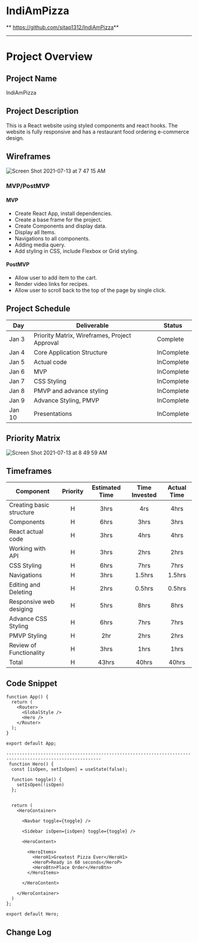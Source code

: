 # IndiAmPizza
** https://github.com/sitap1312/IndiAmPizza**
** **

# Project Overview

## Project Name

IndiAmPizza

## Project Description
 
This is a React website using styled components and react hooks. The website is fully responsive and has a restaurant food ordering e-commerce design. 


## Wireframes

![Screen Shot 2021-07-13 at 7 47 15 AM](https://user-images.githubusercontent.com/85080279/125473070-fb21f69b-68ce-47df-846e-89a25183994b.png)

### MVP/PostMVP
  

#### MVP 

- Create React App, install dependencies. 
- Create a base frame for the project.
- Create Components and display data.
- Display all Items.
- Navigations to all components.
- Adding media query.
- Add styling in CSS, include Flexbox or Grid styling.

#### PostMVP  

- Allow user to add item to the cart.
- Render video links for recipes.
- Allow user to scroll back to the top of the page by single click.

## Project Schedule

|  Day | Deliverable | Status
|---|---| ---|
|Jan 3| Priority Matrix, Wireframes, Project Approval | Complete
|Jan 4| Core Application Structure | InComplete
|Jan 5| Actual code | InComplete
|Jan 6| MVP  | InComplete
|Jan 7| CSS Styling | InComplete
|Jan 8| PMVP and advance styling  | InComplete
|Jan 9| Advance Styling, PMVP| InComplete
|Jan 10| Presentations | InComplete

## Priority Matrix

![Screen Shot 2021-07-13 at 8 49 59 AM](https://user-images.githubusercontent.com/85080279/125484019-0e18f284-5363-4659-8a7b-4d07f215a34d.png)

## Timeframes

| Component | Priority | Estimated Time | Time Invested | Actual Time |
| --- | :---: |  :---: | :---: | :---: |
| Creating basic structure| H | 3hrs| 4rs | 4hrs |
| Components | H | 6hrs | 3hrs | 3hrs |
| React actual code | H | 3hrs | 4hrs | 4hrs |
| Working with API | H | 3hrs| 2hrs | 2hrs |
| CSS Styling | H | 6hrs | 7hrs | 7hrs |
| Navigations | H | 3hrs | 1.5hrs | 1.5hrs |
| Editing and Deleting | H | 2hrs | 0.5hrs | 0.5hrs |
| Responsive web desiging | H | 5hrs | 8hrs | 8hrs |
| Advance CSS Styling | H | 6hrs | 7hrs | 7hrs |
| PMVP Styling | H | 2hr | 2hrs | 2hrs |
| Review of Functionality | H | 3hrs | 1hrs | 1hrs |
| Total | H | 43hrs| 40hrs | 40hrs |

## Code Snippet

```
function App() {
  return (
    <Router>
      <GlobalStyle />
      <Hero />
    </Router>
  );
}

export default App;
      
----------------------------------------------------------------------------------------------------------
 function Hero() {
  const [isOpen, setIsOpen] = useState(false);

  function toggle() {
    setIsOpen(!isOpen)
  };


  return (
    <HeroContainer>

      <Navbar toggle={toggle} />

      <Sidebar isOpen={isOpen} toggle={toggle} />

      <HeroContent>

        <HeroItems>
          <HeroH1>Greatest Pizza Ever</HeroH1>
          <HeroP>Ready in 60 seconds</HeroP>
          <HeroBtn>Place Order</HeroBtn>
        </HeroItems>

      </HeroContent>

    </HeroContainer>
  )
};

export default Hero;

```

## Change Log
 ```

 ```
